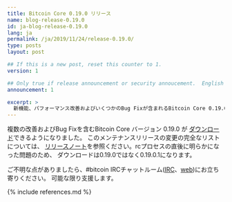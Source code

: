 ```yaml
---
title: Bitcoin Core 0.19.0 リリース
name: blog-release-0.19.0
id: ja-blog-release-0.19.0
lang: ja
permalink: /ja/2019/11/24/release-0.19.0/
type: posts
layout: post

## If this is a new post, reset this counter to 1.
version: 1

## Only true if release announcement or security annoucement.  English posts only
announcement: 1

excerpt: >
  新機能、パフォーマンス改善およびいくつかのBug Fixが含まれるBitcoin Core 0.19.0がリリースされました。
---
```

複数の改善およびBug Fixを含むBitcoin Core バージョン 0.19.0 が
[ダウンロード][ダウンロードページ]できるようになりました。
このメンテナンスリリースの変更の完全なリストについては、
[リリースノート][]を参照ください。rcプロセスの直後に明らかになった問題のため、
ダウンロードは0.19.0ではなく0.19.0.1になります。

ご不明な点がありましたら、#bitcoin IRCチャットルーム([IRC][irc]、[web][web irc])にお立ち寄りください。
可能な限り支援します。

[リリースノート]: /ja/releases/0.19.0.1/
[IRC]: irc://irc.freenode.net/bitcoin
[web irc]: https://webchat.freenode.net/?channels=bitcoin&uio=d4
[ダウンロードページ]: /ja/download

{% include references.md %}
